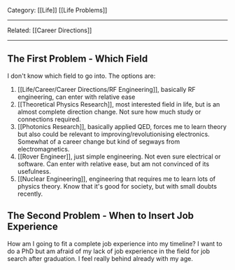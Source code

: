 Category: [[Life]] [[Life Problems]] 
___
Related: [[Career Directions]]
___
## The First Problem - Which Field
I don't know which field to go into. The options are:
1. [[Life/Career/Career Directions/RF Engineering]], basically RF engineering, can enter with relative ease
2. [[Theoretical Physics Research]], most interested field in life, but is an almost complete direction change. Not sure how much study or connections required. 
3. [[Photonics Research]], basically applied QED, forces me to learn theory but also could be relevant to improving/revolutionising electronics. Somewhat of a career change but kind of segways from electromagnetics. 
4. [[Rover Engineer]], just simple engineering. Not even sure electrical or software. Can enter with relative ease, but am not convinced of its usefulness. 
5. [[Nuclear Engineering]], engineering that requires me to learn lots of physics theory. Know that it's good for society, but with small doubts recently. 
## The Second Problem - When to Insert Job Experience
How am I going to fit a complete job experience into my timeline? I want to do a PhD but am afraid of my lack of job experience in the field for job search after graduation. I feel really behind already with my age. 